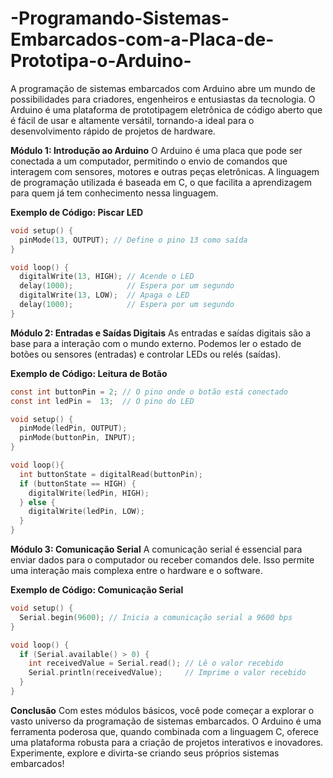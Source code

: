 # -Programando-Sistemas-Embarcados-com-a-Placa-de-Prototipa-o-Arduino-

A programação de sistemas embarcados com Arduino abre um mundo de possibilidades para criadores, engenheiros e entusiastas da tecnologia. O Arduino é uma plataforma de prototipagem eletrônica de código aberto que é fácil de usar e altamente versátil, tornando-a ideal para o desenvolvimento rápido de projetos de hardware.

**Módulo 1: Introdução ao Arduino**
O Arduino é uma placa que pode ser conectada a um computador, permitindo o envio de comandos que interagem com sensores, motores e outras peças eletrônicas. A linguagem de programação utilizada é baseada em C, o que facilita a aprendizagem para quem já tem conhecimento nessa linguagem.

**Exemplo de Código: Piscar LED**
```c
void setup() {
  pinMode(13, OUTPUT); // Define o pino 13 como saída
}

void loop() {
  digitalWrite(13, HIGH); // Acende o LED
  delay(1000);            // Espera por um segundo
  digitalWrite(13, LOW);  // Apaga o LED
  delay(1000);            // Espera por um segundo
}
```

**Módulo 2: Entradas e Saídas Digitais**
As entradas e saídas digitais são a base para a interação com o mundo externo. Podemos ler o estado de botões ou sensores (entradas) e controlar LEDs ou relés (saídas).

**Exemplo de Código: Leitura de Botão**
```c
const int buttonPin = 2; // O pino onde o botão está conectado
const int ledPin =  13;  // O pino do LED

void setup() {
  pinMode(ledPin, OUTPUT);      
  pinMode(buttonPin, INPUT);
}

void loop(){
  int buttonState = digitalRead(buttonPin);
  if (buttonState == HIGH) {   
    digitalWrite(ledPin, HIGH);  
  } else {
    digitalWrite(ledPin, LOW); 
  }
}
```

**Módulo 3: Comunicação Serial**
A comunicação serial é essencial para enviar dados para o computador ou receber comandos dele. Isso permite uma interação mais complexa entre o hardware e o software.

**Exemplo de Código: Comunicação Serial**
```c
void setup() {
  Serial.begin(9600); // Inicia a comunicação serial a 9600 bps
}

void loop() {
  if (Serial.available() > 0) {
    int receivedValue = Serial.read(); // Lê o valor recebido
    Serial.println(receivedValue);     // Imprime o valor recebido
  }
}
```

**Conclusão**
Com estes módulos básicos, você pode começar a explorar o vasto universo da programação de sistemas embarcados. O Arduino é uma ferramenta poderosa que, quando combinada com a linguagem C, oferece uma plataforma robusta para a criação de projetos interativos e inovadores. Experimente, explore e divirta-se criando seus próprios sistemas embarcados!
